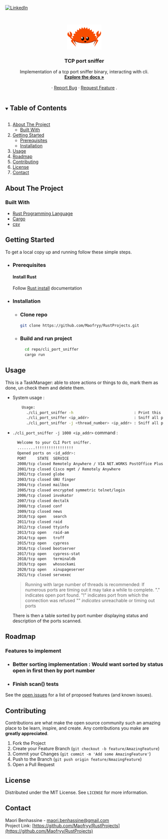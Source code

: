 <!-- PROJECT SHIELDS -->
<!--
*** I'm using markdown "reference style" links for readability.
*** Reference links are enclosed in brackets [ ] instead of parentheses ( ).
*** See the bottom of this document for the declaration of the reference variables
*** for contributors-url, forks-url, etc. This is an optional, concise syntax you may use.
*** https://www.markdownguide.org/basic-syntax/#reference-style-links
[![Contributors][contributors-shield]][contributors-url]
[![Forks][forks-shield]][forks-url]
[![Stargazers][stars-shield]][stars-url]
[![Issues][issues-shield]][issues-url]
[![MIT License][license-shield]][license-url]
-->
[![LinkedIn][linkedin-shield]][linkedin-url]



<!-- PROJECT LOGO -->
<br />
<p align="center">
  <a href="https://github.com/Maofryy/RustProjects/tree/main/cli_port_sniffer">
    <img src="images/rustacean-flat-happy.png" alt="Logo" width="110" height="80">
  </a>

  <h3 align="center">TCP port sniffer</h3>

  <p align="center">
    Implementation of a tcp port sniffer binary, interacting with cli.
    <br />
    <a href="https://github.com/Maofryy/RustProjects/tree/main/cli_port_sniffer"><strong>Explore the docs »</strong></a>
    <br />
    <br />
    ·
    <a href="https://github.com/maofryy/RustProjects/issues">Report Bug</a>
    ·
    <a href="https://github.com/maofryy/RustProjects/issues">Request Feature</a>
    .
  </p>
</p>



<!-- TABLE OF CONTENTS -->
<details open="open">
  <summary><h2 style="display: inline-block">Table of Contents</h2></summary>
  <ol>
    <li>
      <a href="#about-the-project">About The Project</a>
      <ul>
        <li><a href="#built-with">Built With</a></li>
      </ul>
    </li>
    <li>
      <a href="#getting-started">Getting Started</a>
      <ul>
        <li><a href="#prerequisites">Prerequisites</a></li>
        <li><a href="#installation">Installation</a></li>
      </ul>
    </li>
    <li><a href="#usage">Usage</a></li>
    <li><a href="#roadmap">Roadmap</a></li>
    <li><a href="#contributing">Contributing</a></li>
    <li><a href="#license">License</a></li>
    <li><a href="#contact">Contact</a></li>
  </ol>
</details>



<!-- ABOUT THE PROJECT -->
## About The Project

<!-- 
Here's a blank template to get started:
**To avoid retyping too much info. Do a search and replace with your text editor for the following:**
`maofryy`, `todos-group-1/tree/branche_maori`, `twitter_handle`, `maori.benhassine@gmail.com`, `Rust TaskManager`, `Task Manager implementation using Rust, focused on learning the lang.`
-->

### Built With

* [Rust Programming Language](https://www.rust-lang.org/)
* [Cargo](https://doc.rust-lang.org/cargo/guide/)
* [csv](https://crates.io/crates/csv)


<!-- GETTING STARTED -->
## Getting Started

To get a local copy up and running follow these simple steps.
- ### Prerequisites
   #### Install Rust
  Follow [Rust install](https://www.rust-lang.org/tools/install) documentation
- ### Installation
  - ### Clone repo
    ```sh
    git clone https://github.com/Maofryy/RustProjects.git
    ```

  - ### Build and run project
    ```sh
      cd repo/cli_port_sniffer
      cargo run
    ```

<!-- USAGE EXAMPLES -->
## Usage

This is a TaskManager: able to store actions or things to do, mark them as done, un check them and delete them.
- System usage : 
    ```sh
        Usage:
          ./cli_port_sniffer -h                           : Print this help message
          ./cli_port_sniffer <ip_addr>                    : Sniff all ports of target <ip_addr>
          ./cli_port_sniffer -j <thread_number> <ip_addr> : Sniff all ports of <ip_addr> using <thread_number> threads.
    ``` 
-  ```./cli_port_sniffer -j 1000 <ip_addr>``` command :
    ```sh
      Welcome to your CLI Port sniffer.
      ........!!!!!!!!!!!!!!!!!
      Opened ports on <id_addr>:
      PORT     STATE  SERVICE
      2000/tcp closed Remotely Anywhere / VIA NET.WORKS PostOffice Plus
      2001/tcp closed Cisco mgmt / Remotely Anywhere
      2002/tcp closed globe
      2003/tcp closed GNU finger
      2004/tcp closed mailbox
      2005/tcp closed encrypted symmetric telnet/login
      2006/tcp closed invokator
      2007/tcp closed dectalk
      2008/tcp closed conf
      2009/tcp closed news
      2010/tcp open   search
      2011/tcp closed raid
      2012/tcp closed ttyinfo
      2013/tcp open   raid-am
      2014/tcp open   troff
      2015/tcp open   cypress
      2016/tcp closed bootserver
      2017/tcp open   cypress-stat
      2018/tcp open   terminaldb
      2019/tcp open   whosockami
      2020/tcp open   xinupageserver
      2021/tcp closed servexec
    ```
    > Running with large number of threads is recommended: If numerous ports are timing out it may take a while to complete.
    "." indicates open port found.
    "!" indicates port from which the connection was refused
    "" *indicates* unreachable or timing out ports

    There is then a table sorted by port number displaying status and description of the ports scanned.
<!-- _For more examples, please refer to the [Documentation](https://example.com)_



<!-- ROADMAP -->
## Roadmap
### Features to implement
  - ### Better sorting implementation : Would want sorted by status open in first then by port number
  - ### Finish scan() tests

See the [open issues](https://github.com/maofryy/RustProject/issues) for a list of proposed features (and known issues).



<!-- CONTRIBUTING -->
## Contributing

Contributions are what make the open source community such an amazing place to be learn, inspire, and create. Any contributions you make are **greatly appreciated**.

1. Fork the Project
2. Create your Feature Branch (`git checkout -b feature/AmazingFeature`)
3. Commit your Changes (`git commit -m 'Add some AmazingFeature'`)
4. Push to the Branch (`git push origin feature/AmazingFeature`)
5. Open a Pull Request

<!-- LICENSE -->
## License

Distributed under the MIT License. See `LICENSE` for more information.



<!-- CONTACT -->
## Contact

Maori Benhassine - maori.benhassine@gmail.com \
Project Link: [https://github.com/Maofryy/RustProjects](https://github.com/Maofryy/RustProjects)


<!--
 ACKNOWLEDGEMENTS 
## Acknowledgements

* []()
* []()
* []()





<!-- MARKDOWN LINKS & IMAGES -->
<!-- https://www.markdownguide.org/basic-syntax/#reference-style-links -->
[contributors-shield]: https://img.shields.io/github/contributors/maofryy/repo.svg?style=for-the-badge
[contributors-url]: https://github.com/maofryy/repo/graphs/contributors
[forks-shield]: https://img.shields.io/github/forks/maofryy/repo.svg?style=for-the-badge
[forks-url]: https://github.com/maofryy/repo/network/members
[stars-shield]: https://img.shields.io/github/stars/maofryy/repo.svg?style=for-the-badge
[stars-url]: https://github.com/maofryy/repo/stargazers
[issues-shield]: https://img.shields.io/github/issues/maofryy/repo.svg?style=for-the-badge
[issues-url]: https://github.com/maofryy/repo/issues
[license-shield]: https://img.shields.io/github/license/maofryy/repo.svg?style=for-the-badge
[license-url]: https://github.com/maofryy/repo/blob/master/LICENSE.txt
[linkedin-shield]: https://img.shields.io/badge/-LinkedIn-black.svg?style=for-the-badge&logo=linkedin&colorB=555
[linkedin-url]: https://www.linkedin.com/in/maori-benhassine/
